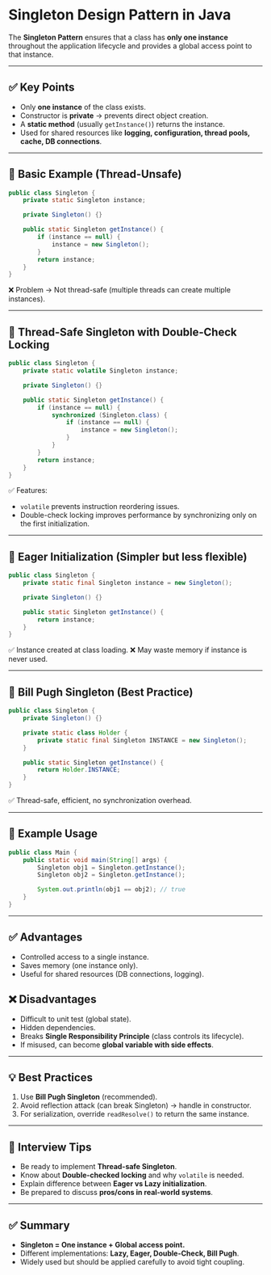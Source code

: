 # Singleton Design Pattern in Java

The **Singleton Pattern** ensures that a class has **only one instance** throughout the application lifecycle and provides a global access point to that instance.

---

## ✅ Key Points

* Only **one instance** of the class exists.
* Constructor is **private** → prevents direct object creation.
* A **static method** (usually `getInstance()`) returns the instance.
* Used for shared resources like **logging, configuration, thread pools, cache, DB connections**.

---

## 📝 Basic Example (Thread-Unsafe)

```java
public class Singleton {
    private static Singleton instance;

    private Singleton() {}

    public static Singleton getInstance() {
        if (instance == null) {
            instance = new Singleton();
        }
        return instance;
    }
}
```

❌ Problem → Not thread-safe (multiple threads can create multiple instances).

---

## 📝 Thread-Safe Singleton with Double-Check Locking

```java
public class Singleton {
    private static volatile Singleton instance;

    private Singleton() {}

    public static Singleton getInstance() {
        if (instance == null) {
            synchronized (Singleton.class) {
                if (instance == null) {
                    instance = new Singleton();
                }
            }
        }
        return instance;
    }
}
```

✅ Features:

* `volatile` prevents instruction reordering issues.
* Double-check locking improves performance by synchronizing only on the first initialization.

---

## 📝 Eager Initialization (Simpler but less flexible)

```java
public class Singleton {
    private static final Singleton instance = new Singleton();

    private Singleton() {}

    public static Singleton getInstance() {
        return instance;
    }
}
```

✅ Instance created at class loading.
❌ May waste memory if instance is never used.

---

## 📝 Bill Pugh Singleton (Best Practice)

```java
public class Singleton {
    private Singleton() {}

    private static class Holder {
        private static final Singleton INSTANCE = new Singleton();
    }

    public static Singleton getInstance() {
        return Holder.INSTANCE;
    }
}
```

✅ Thread-safe, efficient, no synchronization overhead.

---

## 🔄 Example Usage

```java
public class Main {
    public static void main(String[] args) {
        Singleton obj1 = Singleton.getInstance();
        Singleton obj2 = Singleton.getInstance();

        System.out.println(obj1 == obj2); // true
    }
}
```

---

## ✅ Advantages

* Controlled access to a single instance.
* Saves memory (one instance only).
* Useful for shared resources (DB connections, logging).

## ❌ Disadvantages

* Difficult to unit test (global state).
* Hidden dependencies.
* Breaks **Single Responsibility Principle** (class controls its lifecycle).
* If misused, can become **global variable with side effects**.

---

## 💡 Best Practices

1. Use **Bill Pugh Singleton** (recommended).
2. Avoid reflection attack (can break Singleton) → handle in constructor.
3. For serialization, override `readResolve()` to return the same instance.

---

## 📌 Interview Tips

* Be ready to implement **Thread-safe Singleton**.
* Know about **Double-checked locking** and why `volatile` is needed.
* Explain difference between **Eager vs Lazy initialization**.
* Be prepared to discuss **pros/cons in real-world systems**.

---

## ✅ Summary

* **Singleton = One instance + Global access point.**
* Different implementations: **Lazy, Eager, Double-Check, Bill Pugh**.
* Widely used but should be applied carefully to avoid tight coupling.
